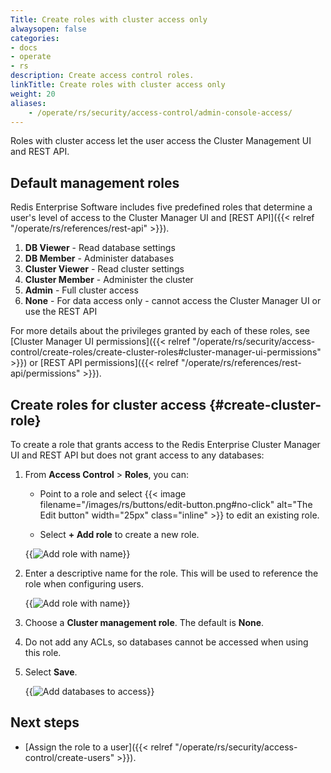```yaml
---
Title: Create roles with cluster access only
alwaysopen: false
categories:
- docs
- operate
- rs
description: Create access control roles.
linkTitle: Create roles with cluster access only
weight: 20
aliases:
    - /operate/rs/security/access-control/admin-console-access/
---
```


Roles with cluster access let the user access the Cluster Management UI and REST API.

## Default management roles

Redis Enterprise Software includes five predefined roles that determine a user's level of access to the Cluster Manager UI and [REST API]({{< relref "/operate/rs/references/rest-api" >}}).

1. **DB Viewer** - Read database settings
1. **DB Member** - Administer databases
1. **Cluster Viewer** - Read cluster settings
1. **Cluster Member** - Administer the cluster
1. **Admin** - Full cluster access
1. **None** - For data access only - cannot access the Cluster Manager UI or use the REST API

For more details about the privileges granted by each of these roles, see [Cluster Manager UI permissions]({{< relref "/operate/rs/security/access-control/create-roles/create-cluster-roles#cluster-manager-ui-permissions" >}}) or [REST API permissions]({{< relref "/operate/rs/references/rest-api/permissions" >}}).

## Create roles for cluster access {#create-cluster-role}

To create a role that grants access to the Redis Enterprise Cluster Manager UI and REST API but does not grant access to any databases:

1. From **Access Control** > **Roles**, you can:

    - Point to a role and select {{< image filename="/images/rs/buttons/edit-button.png#no-click" alt="The Edit button" width="25px" class="inline" >}} to edit an existing role.

    - Select **+ Add role** to create a new role.

    {{<image filename="images/rs/access-control-role-panel.png" alt="Add role with name" >}}

1. Enter a descriptive name for the role. This will be used to reference the role when configuring users.

    {{<image filename="images/rs/access-control-role-name.png" alt="Add role with name" >}}

1. Choose a **Cluster management role**. The default is **None**.
    
1. Do not add any ACLs, so databases cannot be accessed when using this role.

1. Select **Save**.

    {{<image filename="images/rs/access-control-role-save.png" alt="Add databases to access" >}}

## Next steps

- [Assign the role to a user]({{< relref "/operate/rs/security/access-control/create-users" >}}).